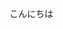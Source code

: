 <!DOCTYPE html>
<html lang="ja">
<head>
 <meta charset="UTF-8">
 <title>SHIBUYA</title>
 <link rel="stylesheet" href="#">
</head>

<body>
 <p>こんにちは</p>
</body>
</html>
